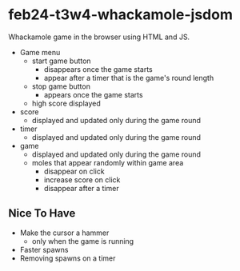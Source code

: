 # feb24-t3w4-whackamole-jsdom

Whackamole game in the browser using HTML and JS.

- Game menu 
	- start game button
		- disappears once the game starts 
		- appear after a timer that is the game's round length 
	- stop game button 
		- appears once the game starts
	- high score displayed
- score 
	- displayed and updated only during the game round 
- timer 
	- displayed and updated only during the game round 
- game 
	- displayed and updated only during the game round 
	- moles that appear randomly within game area 
		- disappear on click 
		- increase score on click 
		- disappear after a timer 

## Nice To Have

- Make the cursor a hammer 
	- only when the game is running 
- Faster spawns 
- Removing spawns on a timer